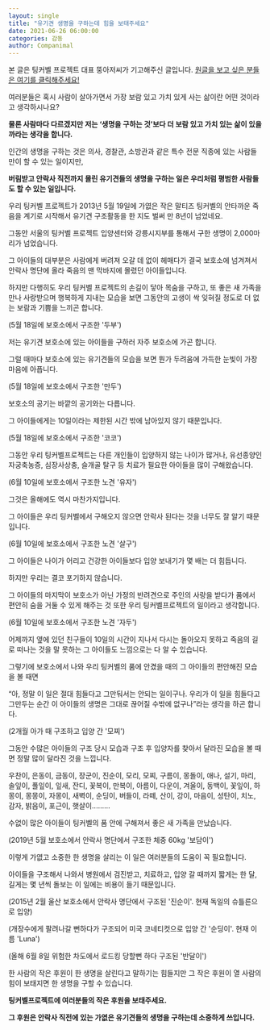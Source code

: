 ```yaml
---
layout: single
title: "유기견 생명을 구하는데 힘을 보태주세요"
date: 2021-06-26 06:00:00
categories: 감동
author: Companimal
---
```


본 글은 팅커벨 프로젝트 대표 뚱아저씨가 기고해주신 글입니다. [원글을 보고 싶은 분들은 여기를 클릭해주세요!](https://blog.naver.com/tinkerbell-project/222407501950)

여러분들은 혹시 사람이 살아가면서 가장 보람 있고 가치 있게 사는 삶이란 어떤 것이라고 생각하시나요?

**물론 사람마다 다르겠지만 저는 ‘생명을 구하는 것’보다 더 보람 있고 가치 있는 삶이 있을까라는 생각을 합니다.**

인간의 생명을 구하는 것은 의사, 경찰관, 소방관과 같은 특수 전문 직종에 있는 사람들만이 할 수 있는 일이지만,

**버림받고 안락사 직전까지 몰린 유기견들의 생명을 구하는 일은 우리처럼 평범한 사람들도 할 수 있는 일입니다.**

우리 팅커벨 프로젝트가 2013년 5월 19일에 가엾은 작은 말티즈 팅커벨의 안타까운 죽음을 계기로 시작해서 유기견 구조활동을 한 지도 벌써 만 8년이 넘었네요.

그동안 서울의 팅커벨 프로젝트 입양센터와 강릉시지부를 통해서 구한 생명이 2,000마리가 넘었습니다.

그 아이들의 대부분은 사람에게 버려져 오갈 데 없이 헤매다가 결국 보호소에 넘겨져서 안락사 명단에 올라 죽음의 맨 막바지에 몰렸던 아이들입니다.

하지만 다행히도 우리 팅커벨 프로젝트의 손길이 닿아 목숨을 구하고, 또 좋은 새 가족을 만나 사랑받으며 행복하게 지내는 모습을 보면 그동안의 고생이 싹 잊혀질 정도로 더 없는 보람과 기쁨을 느끼곤 합니다.

(5월 18일에 보호소에서 구조한 '두부')

저는 유기견 보호소에 있는 아이들을 구하러 자주 보호소에 가곤 합니다.

그럴 때마다 보호소에 있는 유기견들의 모습을 보면 뭔가 두려움에 가득한 눈빛이 가장 마음에 아픕니다.

(5월 18일에 보호소에서 구조한 '만두')

보호소의 공기는 바깥의 공기와는 다릅니다.

그 아이들에게는 10일이라는 제한된 시간 밖에 남아있지 않기 때문입니다.

(5월 18일에 보호소에서 구조한 '코코')

그동안 우리 팅커벨프로젝트는 다른 개인들이 입양하지 않는 나이가 많거나, 유선종양인 자궁축농증, 심장사상충, 슬개골 탈구 등 치료가 필요한 아이들을 많이 구해왔습니다.

(6월 10일에 보호소에서 구조한 노견 '유자')

그것은 올해에도 역시 마찬가지입니다.

그 아이들은 우리 팅커벨에서 구해오지 않으면 안락사 된다는 것을 너무도 잘 알기 때문입니다.

(6월 10일에 보호소에서 구조한 노견 '살구')

그 아이들은 나이가 어리고 건강한 아이들보다 입양 보내기가 몇 배는 더 힘듭니다.

하지만 우리는 결코 포기하지 않습니다.

그 아이들의 마지막이 보호소가 아닌 가정의 반려견으로 주인의 사랑을 받다가 품에서 편안히 숨을 거둘 수 있게 해주는 것 또한 우리 팅커벨프로젝트의 일이라고 생각합니다.

(6월 10일에 보호소에서 구조한 노견 '자두')

어제까지 옆에 있던 친구들이 10일의 시간이 지나서 다시는 돌아오지 못하고 죽음의 길로 떠나는 것을 말 못하는 그 아이들도 느낌으로는 다 알 수 있습니다.

그렇기에 보호소에서 나와 우리 팅커벨의 품에 안겼을 때의 그 아이들의 편안해진 모습을 볼 때면

“아, 정말 이 일은 절대 힘들다고 그만둬서는 안되는 일이구나. 우리가 이 일을 힘들다고 그만두는 순간 이 아이들의 생명은 그대로 끊어질 수밖에 없구나”라는 생각을 하곤 합니다.

(2개월 아가 때 구조하고 입양 간 '모찌')

그동안 수많은 아이들의 구조 당시 모습과 구조 후 입양자를 찾아서 달라진 모습을 볼 때면 정말 많이 달라진 것을 느낍니다.

우찬이, 은동이, 금동이, 장군이, 진순이, 모리, 모찌, 구름이, 몽돌이, 애나, 설기, 마리, 솔잎이, 풀잎이, 잎새, 잔디, 꽃복이, 만복이, 아름이, 다운이, 겨울이, 동백이, 꽃잎이, 하몽이, 몽몽이, 자몽이, 새벽이, 순딩이, 버들이, 라떼, 산이, 강이, 마음이, 성탄이, 치노, 감자, 밝음이, 포근이, 햇살이.........

수없이 많은 아이들이 팅커벨의 품 안에 구해져서 좋은 새 가족을 만났습니다.

(2019년 5월 보호소에서 안락사 명단에서 구조한 체중 60kg '보담이')

이렇게 가엾고 소중한 한 생명을 살리는 이 일은 여러분들의 도움이 꼭 필요합니다.

아이들을 구조해서 나와서 병원에서 검진받고, 치료하고, 입양 갈 때까지 짧게는 한 달, 길게는 몇 년씩 돌보는 이 일에는 비용이 들기 때문입니다.

(2015년 2월 울산 보호소에서 안락사 명단에서 구조된 '진순이'. 현재 독일의 슈틀른으로 입양)

(개장수에게 팔려나갈 뻔하다가 구조되어 미국 코네티컷으로 입양 간 '순딩이'. 현재 이름 'Luna')

(올해 6월 8일 위험한 차도에서 로드킹 당할뻔 하다 구조된 '반달이')

한 사람의 작은 후원이 한 생명을 살린다고 말하기는 힘들지만 그 작은 후원이 열 사람의 힘이 보태지면 한 생명을 구할 수 있습니다.

**팅커벨프로젝트에 여러분들의 작은 후원을 보태주세요.**

**그 후원은 안락사 직전에 있는 가엾은 유기견들의 생명을 구하는데 소중하게 쓰입니다.**

[](https://blog.naver.com/tinkerbell-project/222407501950)
